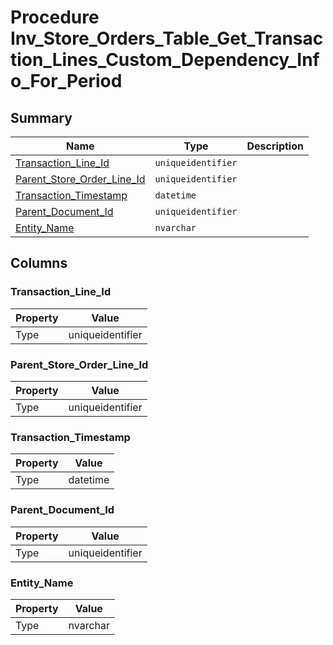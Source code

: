 # Procedure Inv_Store_Orders_Table_Get_Transaction_Lines_Custom_Dependency_Info_For_Period


## Summary

| Name | Type | Description |
| - | - | --- |
|[Transaction_Line_Id](#transaction_line_id)|`uniqueidentifier` ||
|[Parent_Store_Order_Line_Id](#parent_store_order_line_id)|`uniqueidentifier` ||
|[Transaction_Timestamp](#transaction_timestamp)|`datetime` ||
|[Parent_Document_Id](#parent_document_id)|`uniqueidentifier` ||
|[Entity_Name](#entity_name)|`nvarchar` ||

## Columns

### Transaction_Line_Id

| Property | Value |
| - | - |
|Type|uniqueidentifier|

### Parent_Store_Order_Line_Id

| Property | Value |
| - | - |
|Type|uniqueidentifier|

### Transaction_Timestamp

| Property | Value |
| - | - |
|Type|datetime|

### Parent_Document_Id

| Property | Value |
| - | - |
|Type|uniqueidentifier|

### Entity_Name

| Property | Value |
| - | - |
|Type|nvarchar|


